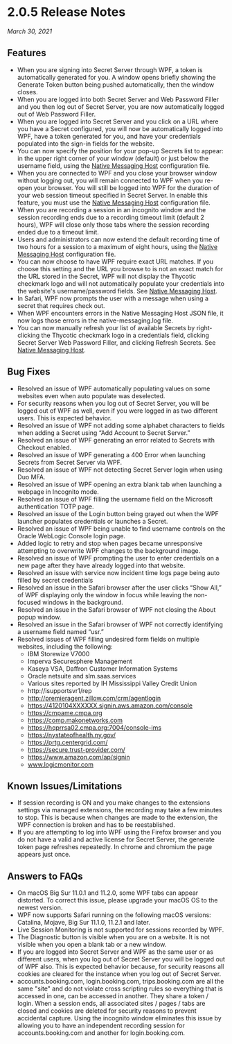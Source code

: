 [title]: # (2.0.5 Release)
[tags]: # (web password filler)
[priority]: # (39990)

# 2.0.5 Release Notes

_March 30, 2021_

## Features

* When you are signing into Secret Server through WPF, a token is automatically generated for you. A window opens briefly showing the Generate Token button being pushed automatically, then the window closes.  
* When you are logged into both Secret Server and Web Password Filler and you then log out of Secret Server, you are now automatically logged out of Web Password Filler.
* When you are logged into Secret Server and you click on a URL where you have a Secret configured, you will now be automatically logged into WPF, have a token generated for you, and have your credentials populated into the sign-in fields for the website.
* You can now specify the position for your pop-up Secrets list to appear: in the upper right corner of your window (default) or just below the username field, using the [Native Messaging Host](../native.md) configuration file.
* When you are connected to WPF and you close your browser window without logging out, you will remain connected to WPF when you re-open your browser. You will still be logged into WPF for the duration of your web session timeout specified in Secret Server. In enable this feature, you must use the [Native Messaging Host](../native.md) configuration file.
* When you are recording a session in an incognito window and the session recording ends due to a recording timeout limit (default 2 hours), WPF will close only those tabs where the session recording ended due to a timeout limit.
* Users and administrators can now extend the default recording time of two hours for a session to a maximum of eight hours, using the [Native Messaging Host](../native.md) configuration file.
* You can now choose to have WPF require exact URL matches. If you choose this setting and the URL you browse to is not an exact match for the URL stored in the Secret, WPF will not display the Thycotic checkmark logo and will not automatically populate your credentials into the website's username/password fields. See [Native Messaging Host](../native.md).
* In Safari, WPF now prompts the user with a message when using a secret that requires check out.
* When WPF encounters errors in the Native Messaging Host JSON file, it now logs those errors in the native-messaging.log file.
* You can now manually refresh your list of available Secrets by right-clicking the Thycotic checkmark logo in a credentials field, clicking Secret Server Web Password Filler, and clicking Refresh Secrets. See [Native Messaging Host](../native.md).

## Bug Fixes

* Resolved an issue of WPF automatically populating values on some websites even when auto populate was deselected.
* For security reasons when you log out of Secret Server, you will be logged out of WPF as well, even if you were logged in as two different users. This is expected behavior.  
* Resolved an issue of WPF not adding some alphabet characters to fields when adding a Secret using “Add Account to Secret Server.”
* Resolved an issue of WPF generating an error related to Secrets with Checkout enabled.
* Resolved an issue of WPF generating a 400 Error when launching Secrets from Secret Server via WPF.
* Resolved an issue of WPF not detecting Secret Server login when using Duo MFA.
* Resolved an issue of WPF opening an extra blank tab when launching a webpage in Incognito mode.
* Resolved an issue of WPF filling the username field on the Microsoft authentication TOTP page.
* Resolved an issue of the Login button being grayed out when the WPF launcher populates credentials or launches a Secret.
* Resolved an issue of WPF being unable to find username controls on the Oracle WebLogic Console login page.
* Added logic to retry and stop when pages became unresponsive attempting to overwrite WPF changes to the background image.
* Resolved an issue of WPF prompting the user to enter credentials on a new page after they have already logged into that website.
* Resolved an issue with service now incident time logs page being auto filled by secret credentials
* Resolved an issue in the Safari browser after the user clicks “Show All,” of WPF displaying only the window in focus while leaving the non-focused windows in the background.
* Resolved an issue in the Safari browser of WPF not closing the About popup window.
* Resolved an issue in the Safari browser of WPF not correctly identifying a username field named “usr.”
* Resolved issues of WPF filling undesired form fields on multiple websites, including the following:
  * IBM Storewize V7000  
  * Imperva Securesphere Management  
  * Kaseya VSA, Daffron Customer Information Systems
  * Oracle netsuite and slm.saas.services
  * Various sites reported by IH Mississippi Valley Credit Union  
  * http://isupportsvr1/rep
  * http://premieragent.zillow.com/crm/agentlogin  
  * https://4120104XXXXXX.signin.aws.amazon.com/console  
  * https://cmpame.cmpa.org 
  * https://comp.makonetworks.com
  * https://hqprrsa02.cmpa.org:7004/console-ims  
  * https://nystateofhealth.ny.gov/
  * https://prtg.centergrid.com/
  * https://secure.trust-provider.com/  
  * https://www.amazon.com/ap/signin  
  * www.logicmonitor.com

## Known Issues/Limitations

* If session recording is ON and you make changes to the extensions settings via managed extensions, the recording may take a few minutes to stop. This is because when changes are made to the extension, the WPF connection is broken and has to be reestablished.
* If you are attempting to log into WPF using the Firefox browser and you do not have a valid and active license for Secret Server, the generate token page refreshes repeatedly. In chrome and chromium the page appears just once.  

## Answers to FAQs

* On macOS Big Sur 11.0.1 and 11.2.0, some WPF tabs can appear distorted. To correct this issue, please upgrade your macOS OS to the newest version. 
* WPF now supports Safari running on the following macOS versions: Catalina, Mojave, Big Sur 11.1.0, 11.2.1 and later.
* Live Session Monitoring is not supported for sessions recorded by WPF.
* The Diagnostic button is visible when you are on a website. It is not visible when you open a blank tab or a new window.
* If you are logged into Secret Server and WPF as the same user or as different users, when you log out of Secret Server you will be logged out of WPF also. This is expected behavior because, for security reasons all cookies are cleared for the instance when you log out of Secret Server.
* accounts.booking.com, login.booking.com, trips.booking.com are all the same "site" and do not violate cross scripting rules so everything that is accessed in one, can be accessed in another. They share a token / login. When a session ends, all associated sites / pages / tabs are closed and cookies are deleted for security reasons to prevent accidental capture. Using the incognito window eliminates this issue by allowing you to have an independent recording session for accounts.booking.com and another for login.booking.com.